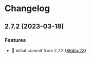 # Changelog

## 2.7.2 (2023-03-18)


### Features

* 🎉 initial commit from 2.7.2 ([8645c23](https://github.com/MCDReforged/MCDReforged-Docker/commit/8645c230065b52a6ef47f6343106c1392ba5b799))
